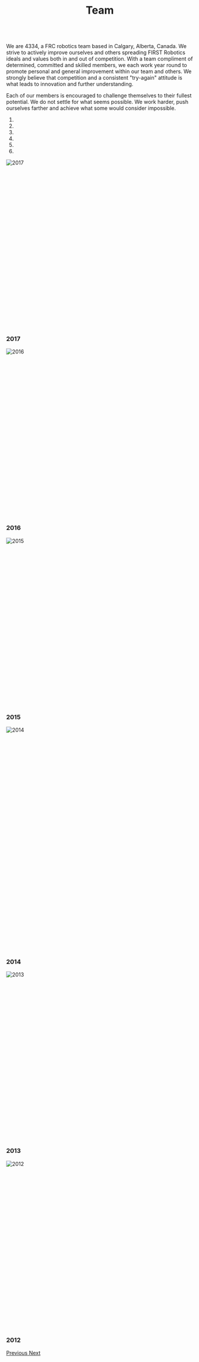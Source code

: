 ﻿---
layout: team
title: Team
---
<div class="container">
	<div class="row">
		<div class="col-sm-12">
			<p style="padding-top: 15px">We are 4334, a FRC robotics team based 
			in Calgary, Alberta, Canada. We strive to actively improve ourselves 
			and others spreading FIRST Robotics ideals and values both in and out 
			of competition. With a team compliment of determined, committed and 
			skilled members, we each work year round to promote personal and general 
			improvement within our team and others. We strongly believe that competition 
			and a consistent "try-again" attitude is what leads to innovation and 
			further understanding.</p>
			<p>Each of our members is encouraged to challenge themselves to their 
			fullest potential. We do not settle for what seems possible. We work 
			harder, push ourselves farther and achieve what some would consider 
			impossible.</p>
			<div id="myCarousel" class="carousel slide center-block" data-ride="carousel" style="margin-bottom: 15px;">
				<!-- Indicators -->
				<ol class="carousel-indicators">
					<li class="active" data-slide-to="0" data-target="#myCarousel">
					</li>
					<li data-slide-to="1" data-target="#myCarousel"></li>
					<li data-slide-to="2" data-target="#myCarousel"></li>
					<li data-slide-to="3" data-target="#myCarousel"></li>
					<li data-slide-to="4" data-target="#myCarousel"></li>
					<li data-slide-to="5" data-target="#myCarousel"></li>
				</ol>
				<!-- Wrapper for slides -->
				<div class="carousel-inner">
					<div class="item active">
						<img class="center-block" style="min-height:450px; max-height:600px" alt="2017" src="../resources/img/team2017.jpeg">
						<div class="carousel-caption">
							<h3>2017</h3>
						</div>
					</div>
					<div class="item">
						<img class="center-block" style="min-height:450px; max-height:600px" alt="2016" src="../resources/img/team2016.jpg">
						<div class="carousel-caption">
							<h3>2016</h3>
						</div>
					</div>
					<div class="item">
						<img class="center-block" style="min-height:450px; max-height:600px" alt="2015" src="../resources/img/team2015.JPG">
						<div class="carousel-caption">
							<h3>2015</h3>
						</div>
					</div>
					<div class="item">
						<img class="center-block" style="min-height:600px; max-height:450px" alt="2014" src="../resources/img/team2014.png">
						<div class="carousel-caption">
							<h3>2014</h3>
						</div>
					</div>
					<div class="item">
						<img class="center-block" style="min-height:450px; max-height:600px" alt="2013" src="../resources/img/team2013.jpg">
						<div class="carousel-caption">
							<h3>2013</h3>
						</div>
					</div>
					<div class="item">
						<img class="center-block" style="min-height:450px; max-height:600px" alt="2012" src="../resources/img/team2012.jpg">
						<div class="carousel-caption">
							<h3>2012</h3>
						</div>
					</div>
				</div>
				<!-- Left and right controls -->
				<a class="left carousel-control" data-slide="prev" href="#myCarousel">
				<span class="glyphicon glyphicon-chevron-left"></span>
				<span class="sr-only">Previous</span> </a>
				<a class="right carousel-control" data-slide="next" href="#myCarousel">
				<span class="glyphicon glyphicon-chevron-right"></span>
				<span class="sr-only">Next</span> </a></div>
		</div>
	</div>
</div>
